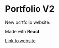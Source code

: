 # Portfolio V2

New portfolio website.

Made with **React**

[Link to website](https://diogoagostinhoportfolio.netlify.app/)
